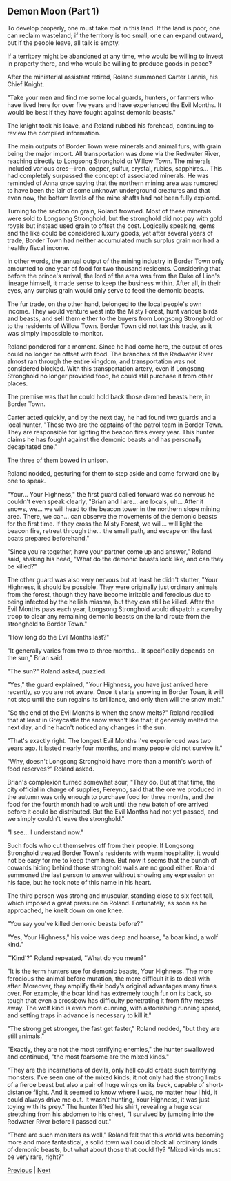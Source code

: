 ## Demon Moon (Part 1)
To develop properly, one must take root in this land. If the land is poor, one can reclaim wasteland; if the territory is too small, one can expand outward, but if the people leave, all talk is empty.



If a territory might be abandoned at any time, who would be willing to invest in property there, and who would be willing to produce goods in peace?



After the ministerial assistant retired, Roland summoned Carter Lannis, his Chief Knight.



"Take your men and find me some local guards, hunters, or farmers who have lived here for over five years and have experienced the Evil Months. It would be best if they have fought against demonic beasts."



The knight took his leave, and Roland rubbed his forehead, continuing to review the compiled information.



The main outputs of Border Town were minerals and animal furs, with grain being the major import. All transportation was done via the Redwater River, reaching directly to Longsong Stronghold or Willow Town. The minerals included various ores—iron, copper, sulfur, crystal, rubies, sapphires... This had completely surpassed the concept of associated minerals. He was reminded of Anna once saying that the northern mining area was rumored to have been the lair of some unknown underground creatures and that even now, the bottom levels of the mine shafts had not been fully explored.



Turning to the section on grain, Roland frowned. Most of these minerals were sold to Longsong Stronghold, but the stronghold did not pay with gold royals but instead used grain to offset the cost. Logically speaking, gems and the like could be considered luxury goods, yet after several years of trade, Border Town had neither accumulated much surplus grain nor had a healthy fiscal income.



In other words, the annual output of the mining industry in Border Town only amounted to one year of food for two thousand residents. Considering that before the prince's arrival, the lord of the area was from the Duke of Lion's lineage himself, it made sense to keep the business within. After all, in their eyes, any surplus grain would only serve to feed the demonic beasts.



The fur trade, on the other hand, belonged to the local people's own income. They would venture west into the Misty Forest, hunt various birds and beasts, and sell them either to the buyers from Longsong Stronghold or to the residents of Willow Town. Border Town did not tax this trade, as it was simply impossible to monitor.



Roland pondered for a moment. Since he had come here, the output of ores could no longer be offset with food. The branches of the Redwater River almost ran through the entire kingdom, and transportation was not considered blocked. With this transportation artery, even if Longsong Stronghold no longer provided food, he could still purchase it from other places.

The premise was that he could hold back those damned beasts here, in Border Town.

Carter acted quickly, and by the next day, he had found two guards and a local hunter, "These two are the captains of the patrol team in Border Town. They are responsible for lighting the beacon fires every year. This hunter claims he has fought against the demonic beasts and has personally decapitated one."

The three of them bowed in unison.

Roland nodded, gesturing for them to step aside and come forward one by one to speak.

"Your... Your Highness," the first guard called forward was so nervous he couldn't even speak clearly, "Brian and I are... are locals, uh... After it snows, we... we will head to the beacon tower in the northern slope mining area. There, we can... can observe the movements of the demonic beasts for the first time. If they cross the Misty Forest, we will... will light the beacon fire, retreat through the... the small path, and escape on the fast boats prepared beforehand."

"Since you're together, have your partner come up and answer," Roland said, shaking his head, "What do the demonic beasts look like, and can they be killed?"

The other guard was also very nervous but at least he didn't stutter, "Your Highness, it should be possible. They were originally just ordinary animals from the forest, though they have become irritable and ferocious due to being infected by the hellish miasma, but they can still be killed. After the Evil Months pass each year, Longsong Stronghold would dispatch a cavalry troop to clear any remaining demonic beasts on the land route from the stronghold to Border Town."

"How long do the Evil Months last?"



"It generally varies from two to three months... It specifically depends on the sun," Brian said.



"The sun?" Roland asked, puzzled.



"Yes," the guard explained, "Your Highness, you have just arrived here recently, so you are not aware. Once it starts snowing in Border Town, it will not stop until the sun regains its brilliance, and only then will the snow melt."



"So the end of the Evil Months is when the snow melts?" Roland recalled that at least in Greycastle the snow wasn't like that; it generally melted the next day, and he hadn't noticed any changes in the sun.



"That's exactly right. The longest Evil Months I've experienced was two years ago. It lasted nearly four months, and many people did not survive it."



"Why, doesn't Longsong Stronghold have more than a month's worth of food reserves?" Roland asked.



Brian's complexion turned somewhat sour, "They do. But at that time, the city official in charge of supplies, Fereyno, said that the ore we produced in the autumn was only enough to purchase food for three months, and the food for the fourth month had to wait until the new batch of ore arrived before it could be distributed. But the Evil Months had not yet passed, and we simply couldn't leave the stronghold."



"I see... I understand now."



Such fools who cut themselves off from their people. If Longsong Stronghold treated Border Town's residents with warm hospitality, it would not be easy for me to keep them here. But now it seems that the bunch of cowards hiding behind those stronghold walls are no good either. Roland summoned the last person to answer without showing any expression on his face, but he took note of this name in his heart.



The third person was strong and muscular, standing close to six feet tall, which imposed a great pressure on Roland. Fortunately, as soon as he approached, he knelt down on one knee.



"You say you've killed demonic beasts before?"



"Yes, Your Highness," his voice was deep and hoarse, "a boar kind, a wolf kind."



"'Kind'?" Roland repeated, "What do you mean?"



"It is the term hunters use for demonic beasts, Your Highness. The more ferocious the animal before mutation, the more difficult it is to deal with after. Moreover, they amplify their body's original advantages many times over. For example, the boar kind has extremely tough fur on its back, so tough that even a crossbow has difficulty penetrating it from fifty meters away. The wolf kind is even more cunning, with astonishing running speed, and setting traps in advance is necessary to kill it."



"The strong get stronger, the fast get faster," Roland nodded, "but they are still animals."



"Exactly, they are not the most terrifying enemies," the hunter swallowed and continued, "the most fearsome are the mixed kinds."



"They are the incarnations of devils, only hell could create such terrifying monsters. I've seen one of the mixed kinds; it not only had the strong limbs of a fierce beast but also a pair of huge wings on its back, capable of short-distance flight. And it seemed to know where I was, no matter how I hid, it could always drive me out. It wasn't hunting, Your Highness, it was just toying with its prey." The hunter lifted his shirt, revealing a huge scar stretching from his abdomen to his chest, "I survived by jumping into the Redwater River before I passed out."



"There are such monsters as well," Roland felt that this world was becoming more and more fantastical, a solid town wall could block all ordinary kinds of demonic beasts, but what about those that could fly? "Mixed kinds must be very rare, right?"





[Previous](CH0007.md) | [Next](CH0009.md)
